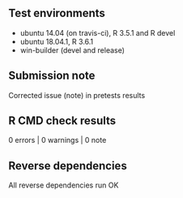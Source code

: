 ## Test environments
* ubuntu 14.04 (on travis-ci), R 3.5.1 and R devel
* ubuntu 18.04.1, R 3.6.1
* win-builder (devel and release)

## Submission note

Corrected issue (note) in pretests results

## R CMD check results

0 errors | 0 warnings | 0 note

## Reverse dependencies

All reverse dependencies run OK
